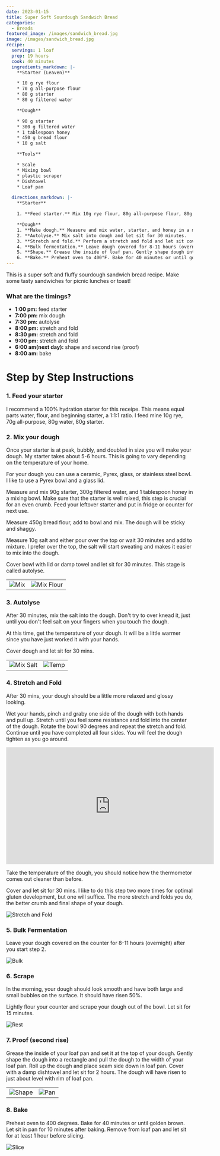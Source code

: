 ```yaml
---
date: 2023-01-15
title: Super Soft Sourdough Sandwich Bread
categories:
  - Breads
featured_image: /images/sandwich_bread.jpg
image: /images/sandwich_bread.jpg
recipe:
  servings: 1 loaf
  prep: 19 hours
  cook: 40 minutes
  ingredients_markdown: |-
    **Starter (Leaven)**

    * 10 g rye flour
    * 70 g all-purpose flour
    * 80 g starter
    * 80 g filtered water

    **Dough**

    * 90 g starter
    * 300 g filtered water
    * 1 tablespoon honey
    * 450 g bread flour
    * 10 g salt

    **Tools**

    * Scale
    * Mixing bowl
    * plastic scraper
    * Dishtowel
    * Loaf pan

  directions_markdown: |-
    **Starter**

    1. **Feed starter.** Mix 10g rye flour, 80g all-purpose flour, 80g starter, 80g filtered water.

    **Dough**
    1. **Make dough.** Measure and mix water, starter, and honey in a mixing bowl until fully combined. Add bread flour and mix. Dough will be shaggy. Add salt to top, cover with lid or damp towl and let sit for 30 minutes.
    2. **Autolyse.** Mix salt into dough and let sit for 30 minutes.
    3. **Stretch and fold.** Perform a stretch and fold and let sit covered for 30 minutes. Repeat step up to two more times.
    4. **Bulk fermentation.** Leave dough covered for 8-11 hours (overnight) after your start step 2.
    5. **Shape.** Grease the inside of loaf pan. Gently shape dough into a rectangle and pull to the width of your pan. Roll up dough and place seam side down. Cover with damp dishtowel and let sit for 2 hours.
    6. **Bake.** Preheat oven to 400°F. Bake for 40 minutes or until golden brown. Let sit for 10 minutes and then remove from pan and let sit for at least 1 hour.
---
```


This is a super soft and fluffy sourdough sandwich bread recipe. Make some tasty sandwiches for picnic lunches or toast!

### What are the timings?

- **1:00 pm:** feed starter
- **7:00 pm:** mix dough
- **7:30 pm:** autolyse
- **8:00 pm:** stretch and fold
- **8:30 pm:** stretch and fold
- **9:00 pm:** stretch and fold
- **6:00 am(next day):** shape and second rise (proof)
- **8:00 am:** bake

# Step by Step Instructions

### 1. Feed your starter

I recommend a 100% hydration starter for this receipe. This means equal parts water, flour, and beginning starter, a 1:1:1 ratio. I feed mine 10g rye, 70g all-purpose, 80g water, 80g starter.

### 2. Mix your dough

Once your starter is at peak, bubbly, and doubled in size you will make your dough. My starter takes about 5-6 hours. This is going to vary depending on the temperature of your home.

For your dough you can use a ceramic, Pyrex, glass, or stainless steel bowl. I like to use a Pyrex bowl and a glass lid.

Measure and mix 90g starter, 300g filtered water, and 1 tablespoon honey in a mixing bowl. Make sure that the starter is well mixed, this step is crucial for an even crumb. Feed your leftover starter and put in fridge or counter for next use.

Measure 450g bread flour, add to bowl and mix. The dough will be sticky and shaggy.

Measure 10g salt and either pour over the top or wait 30 minutes and add to mixture. I prefer over the top, the salt will start sweating and makes it easier to mix into the dough.

Cover bowl with lid or damp towel and let sit for 30 minutes. This stage is called autolyse.

|                                  |                                             |
| -------------------------------- | ------------------------------------------- |
| ![Mix](/images/sandwich_mix.jpg) | ![Mix Flour](/images/sandwich_mixflour.jpg) |

### 3. Autolyse

After 30 minutes, mix the salt into the dough. Don't try to over knead it, just until you don't feel salt on your fingers when you touch the dough.

At this time, get the temperature of your dough. It will be a little warmer since you have just worked it with your hands.

Cover dough and let sit for 30 mins.

|                                        |                                    |
| -------------------------------------- | ---------------------------------- |
| ![Mix Salt](/images/sandwich_salt.jpg) | ![Temp](/images/sandwich_temp.jpg) |

### 4. Stretch and Fold

After 30 mins, your dough should be a little more relaxed and glossy looking.

Wet your hands, pinch and graby one side of the dough with both hands and pull up. Stretch until you feel some resistance and fold into the center of the dough. Rotate the bowl 90 degrees and repeat the stretch and fold. Continue until you have completed all four sides. You will feel the dough tighten as you go around.

<iframe width="560" height="315" src="https://www.youtube.com/embed/RgPHWpMonsI" title="YouTube video player" frameborder="0" allow="accelerometer; autoplay; clipboard-write; encrypted-media; gyroscope; picture-in-picture; web-share" allowfullscreen></iframe>

Take the temperature of the dough, you should notice how the thermometor comes out cleaner than before.

Cover and let sit for 30 mins. I like to do this step two more times for optimal gluten development, but one will suffice. The more stretch and folds you do, the better crumb and final shape of your dough.

![Stretch and Fold](/images/sandwich_stretch.jpg)

### 5. Bulk Fermentation

Leave your dough covered on the counter for 8-11 hours (overnight) after you start step 2.

![Bulk](/images/sandwich_bulk.jpg)

### 6. Scrape

In the morning, your dough should look smooth and have both large and small bubbles on the surface. It should have risen 50%.

Lightly flour your counter and scrape your dough out of the bowl. Let sit for 15 minutes.

![Rest](/images/sandwich_rest.jpg)

### 7. Proof (second rise)

Grease the inside of your loaf pan and set it at the top of your dough. Gently shape the dough into a rectangle and pull the dough to the width of your loaf pan. Roll up the dough and place seam side down in loaf pan. Cover with a damp dishtowel and let sit for 2 hours. The dough will have risen to just about level with rim of loaf pan.

|                                      |                                    |
| ------------------------------------ | ---------------------------------- |
| ![Shape](/images/sandwich_shape.jpg) | ![Pan](/images/sandwich_after.jpg) |

### 8. Bake

Preheat oven to 400 degrees. Bake for 40 minutes or until golden brown. Let sit in pan for 10 minutes after baking. Remove from loaf pan and let sit for at least 1 hour before slicing.

![Slice](/images/sandwich_slice.jpg)
